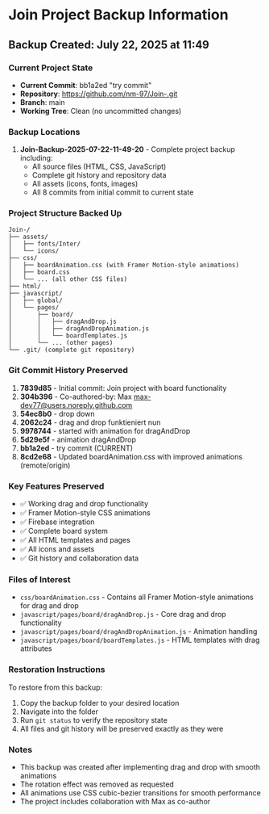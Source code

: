 # Join Project Backup Information

## Backup Created: July 22, 2025 at 11:49

### Current Project State
- **Current Commit**: bb1a2ed "try commit"
- **Repository**: https://github.com/nm-97/Join-.git
- **Branch**: main
- **Working Tree**: Clean (no uncommitted changes)

### Backup Locations
1. **Join-Backup-2025-07-22-11-49-20** - Complete project backup including:
   - All source files (HTML, CSS, JavaScript)
   - Complete git history and repository data
   - All assets (icons, fonts, images)
   - All 8 commits from initial commit to current state

### Project Structure Backed Up
```
Join-/
├── assets/
│   ├── fonts/Inter/
│   └── icons/
├── css/
│   ├── boardAnimation.css (with Framer Motion-style animations)
│   ├── board.css
│   └── ... (all other CSS files)
├── html/
├── javascript/
│   ├── global/
│   └── pages/
│       ├── board/
│       │   ├── dragAndDrop.js
│       │   ├── dragAndDropAnimation.js
│       │   └── boardTemplates.js
│       └── ... (other pages)
└── .git/ (complete git repository)
```

### Git Commit History Preserved
1. **7839d85** - Initial commit: Join project with board functionality
2. **304b396** - Co-authored-by: Max <max-dev77@users.noreply.github.com>
3. **54ec8b0** - drop down
4. **2062c24** - drag and drop funktieniert nun
5. **9978744** - started with animation for dragAndDrop
6. **5d29e5f** - animation dragAndDrop
7. **bb1a2ed** - try commit (CURRENT)
8. **8cd2e68** - Updated boardAnimation.css with improved animations (remote/origin)

### Key Features Preserved
- ✅ Working drag and drop functionality
- ✅ Framer Motion-style CSS animations
- ✅ Firebase integration
- ✅ Complete board system
- ✅ All HTML templates and pages
- ✅ All icons and assets
- ✅ Git history and collaboration data

### Files of Interest
- `css/boardAnimation.css` - Contains all Framer Motion-style animations for drag and drop
- `javascript/pages/board/dragAndDrop.js` - Core drag and drop functionality
- `javascript/pages/board/dragAndDropAnimation.js` - Animation handling
- `javascript/pages/board/boardTemplates.js` - HTML templates with drag attributes

### Restoration Instructions
To restore from this backup:
1. Copy the backup folder to your desired location
2. Navigate into the folder
3. Run `git status` to verify the repository state
4. All files and git history will be preserved exactly as they were

### Notes
- This backup was created after implementing drag and drop with smooth animations
- The rotation effect was removed as requested
- All animations use CSS cubic-bezier transitions for smooth performance
- The project includes collaboration with Max as co-author
